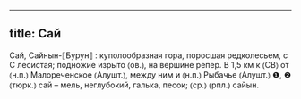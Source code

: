 
---
title: Сай
---
Сай, Сайнын-⟦Бурун⟧
: куполообразная гора, поросшая редколесьем, с С лесистая; подножие изрыто ⦅ов.⦆, на вершине репер. В 1,5 км к ⦅СВ⦆ от ⦅н.п.⦆ Малореченское ⦅Алушт.⦆, между ним и ⦅н.п.⦆ Рыбачье ⦅Алушт.⦆ ❶, ❷ ⦅тюрк.⦆ сай – мель, неглубокий, галька, песок; ⦅ср.⦆ ⦅рпл.⦆ сайын.
